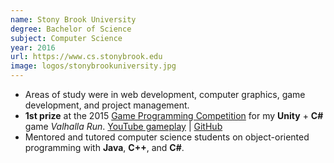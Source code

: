 ```yaml
---
name: Stony Brook University
degree: Bachelor of Science
subject: Computer Science
year: 2016
url: https://www.cs.stonybrook.edu
image: logos/stonybrookuniversity.jpg
---
```


- Areas of study were in web development, computer graphics, game development, and project management.
- **1st prize** at the 2015 [Game Programming Competition](https://www3.cs.stonybrook.edu/~games/history.html) for my **Unity** + **C#** game *Valhalla Run*. [YouTube gameplay](https://www.youtube.com/watch?v=Q8C4c-xkFFk) | [GitHub](https://github.com/JetBoom/ValhallaRun)
- Mentored and tutored computer science students on object-oriented programming with **Java**, **C++**, and **C#**.
